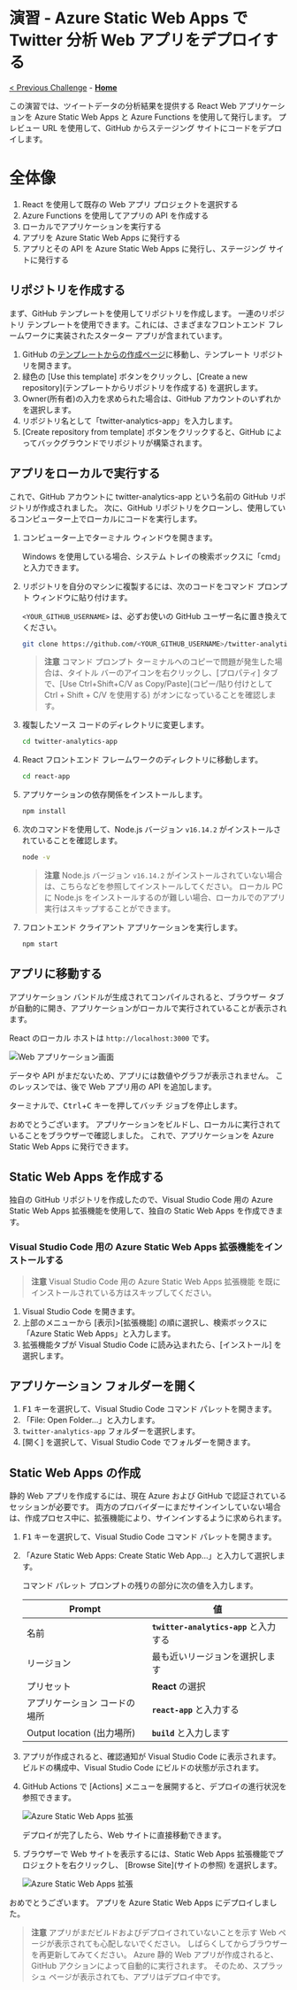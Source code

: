 # 演習 - Azure Static Web Apps で Twitter 分析 Web アプリをデプロイする

[< Previous Challenge](./4-1-ex-create-social-media-tracker.md) - **[Home](./README.md)** 

この演習では、ツイートデータの分析結果を提供する React Web アプリケーションを Azure Static Web Apps と Azure Functions を使用して発行します。 プレビュー URL を使用して、GitHub からステージング サイトにコードをデプロイします。

# 全体像 
1. React を使用して既存の Web アプリ プロジェクトを選択する
1. Azure Functions を使用してアプリの API を作成する
1. ローカルでアプリケーションを実行する
1. アプリを Azure Static Web Apps に発行する
1. アプリとその API を Azure Static Web Apps に発行し、ステージング サイトに発行する

## リポジトリを作成する
まず、GitHub テンプレートを使用してリポジトリを作成します。 一連のリポジトリ テンプレートを使用できます。これには、さまざまなフロントエンド フレームワークに実装されたスターター アプリが含まれています。

1. GitHub の[テンプレートからの作成ページ](https://github.com/nohanaga/static-web-app-and-api-demo)に移動し、テンプレート リポジトリを開きます。
1. 緑色の [Use this template] ボタンをクリックし、\[Create a new repository](テンプレートからリポジトリを作成する) を選択します。
1. Owner(所有者)の入力を求められた場合は、GitHub アカウントのいずれかを選択します。
1. リポジトリ名として「twitter-analytics-app」を入力します。
1. [Create repository from template] ボタンをクリックすると、GitHub によってバックグラウンドでリポジトリが構築されます。

## アプリをローカルで実行する
これで、GitHub アカウントに twitter-analytics-app という名前の GitHub リポジトリが作成されました。 次に、GitHub リポジトリをクローンし、使用しているコンピューター上でローカルにコードを実行します。

1. コンピューター上でターミナル ウィンドウを開きます。

    Windows を使用している場合、システム トレイの検索ボックスに「cmd」と入力できます。

1. リポジトリを自分のマシンに複製するには、次のコードをコマンド プロンプト ウィンドウに貼り付けます。

    `<YOUR_GITHUB_USERNAME>` は、必ずお使いの GitHub ユーザー名に置き換えてください。

    ```bash
    git clone https://github.com/<YOUR_GITHUB_USERNAME>/twitter-analytics-app
    ```

    > **注意**
    > コマンド プロンプト ターミナルへのコピーで問題が発生した場合は、タイトル バーのアイコンを右クリックし、[プロパティ] タブで、[Use Ctrl+Shift+C/V as Copy/Paste](コピー/貼り付けとして Ctrl + Shift + C/V を使用する) がオンになっていることを確認します。

1. 複製したソース コードのディレクトリに変更します。

    ```bash
    cd twitter-analytics-app
    ```

1. React フロントエンド フレームワークのディレクトリに移動します。

    ```bash
    cd react-app
    ```

1. アプリケーションの依存関係をインストールします。

    ```bash
    npm install
    ```

1. 次のコマンドを使用して、Node.js バージョン `v16.14.2` がインストールされていることを確認します。

    ```bash
    node -v
    ```

    > **注意**
    > Node.js バージョン `v16.14.2` がインストールされていない場合は、こちらなどを参照してインストールしてください。
    > ローカル PC に Node.js をインストールするのが難しい場合、ローカルでのアプリ実行はスキップすることができます。

1. フロントエンド クライアント アプリケーションを実行します。

    ```bash
    npm start
    ```

## アプリに移動する
アプリケーション バンドルが生成されてコンパイルされると、ブラウザー タブが自動的に開き、アプリケーションがローカルで実行されていることが表示されます。

React のローカル ホストは `http://localhost:3000` です。

![Web アプリケーション画面](./images/image4-002.png)

データや API がまだないため、アプリには数値やグラフが表示されません。 このレッスンでは、後で Web アプリ用の API を追加します。

ターミナルで、<kbd>Ctrl</kbd>+<kbd>C</kbd> キーを押してバッチ ジョブを停止します。

おめでとうございます。 アプリケーションをビルドし、ローカルに実行されていることをブラウザーで確認しました。 これで、アプリケーションを Azure Static Web Apps に発行できます。

## Static Web Apps を作成する
独自の GitHub リポジトリを作成したので、Visual Studio Code 用の Azure Static Web Apps 拡張機能を使用して、独自の Static Web Apps を作成できます。

### Visual Studio Code 用の Azure Static Web Apps 拡張機能をインストールする

> **注意**
> Visual Studio Code 用の Azure Static Web Apps 拡張機能 を既にインストールされている方はスキップしてください。

1. Visual Studio Code を開きます。
1. 上部のメニューから [表示]>[拡張機能] の順に選択し、検索ボックスに「Azure Static Web Apps」と入力します。
1. 拡張機能タブが Visual Studio Code に読み込まれたら、[インストール] を選択します。

## アプリケーション フォルダーを開く
1. <kbd>F1</kbd> キーを選択して、Visual Studio Code コマンド パレットを開きます。
1. 「File: Open Folder...」と入力します。
1. `twitter-analytics-app` フォルダーを選択します。
1. [開く] を選択して、Visual Studio Code でフォルダーを開きます。

## Static Web Apps の作成
静的 Web アプリを作成するには、現在 Azure および GitHub で認証されているセッションが必要です。 両方のプロバイダーにまだサインインしていない場合は、作成プロセス中に、拡張機能により、サインインするように求められます。

1. <kbd>F1</kbd> キーを選択して、Visual Studio Code コマンド パレットを開きます。
1. 「Azure Static Web Apps: Create Static Web App...」と入力して選択します。

    コマンド パレット プロンプトの残りの部分に次の値を入力します。

    |  Prompt  |  値  |
    | ---- | ---- |
    |  名前  |  **`twitter-analytics-app`** と入力する  |
    |  リージョン  |  最も近いリージョンを選択します  |
    |  プリセット  |  **React** の選択  |
    |  アプリケーション コードの場所  |  **`react-app`** と入力する  |
    |  Output location (出力場所)  |  **`build`** と入力します  |
    
1. アプリが作成されると、確認通知が Visual Studio Code に表示されます。ビルドの構成中、Visual Studio Code にビルドの状態が示されます。
1. GitHub Actions で [Actions] メニューを展開すると、デプロイの進行状況を参照できます。

    ![Azure Static Web Apps 拡張](./images/image4-003.png)

    デプロイが完了したら、Web サイトに直接移動できます。

1. ブラウザーで Web サイトを表示するには、Static Web Apps 拡張機能でプロジェクトを右クリックし、 \[Browse Site](サイトの参照) を選択します。

    ![Azure Static Web Apps 拡張](./images/image4-004.png)

おめでとうございます。 アプリを Azure Static Web Apps にデプロイしました。


> **注意**
> アプリがまだビルドおよびデプロイされていないことを示す Web ページが表示されても心配しないでください。 しばらくしてからブラウザーを再更新してみてください。 Azure 静的 Web アプリが作成されると、GitHub アクションによって自動的に実行されます。 そのため、スプラッシュ ページが表示されても、アプリはデプロイ中です。